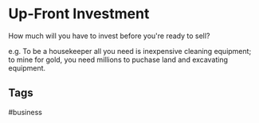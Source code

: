 # Up-Front Investment

How much will you have to invest before you're ready to sell?

e.g. To be a housekeeper all you need is inexpensive cleaning equipment; to mine for gold, you need millions to puchase land and excavating equipment.  

## Tags
#business
